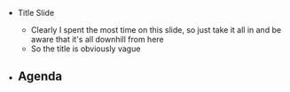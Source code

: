 - Title Slide
	- Clearly I spent the most time on this slide, so just take it all in and be aware that it's all downhill from here
	- So the title is obviously vague

- Agenda
	- 